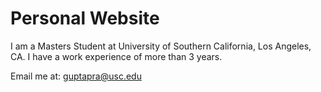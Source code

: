 # Personal Website
I am a Masters Student at University of Southern California, Los Angeles, CA.
I have a work experience of more than 3 years.

Email me at: guptapra@usc.edu